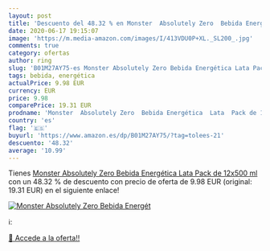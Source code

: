 ```yaml
---
layout: post
title: 'Descuento del 48.32 % en Monster  Absolutely Zero  Bebida Energét'
date: 2020-06-17 19:15:07
image: 'https://m.media-amazon.com/images/I/413VDU0P+XL._SL200_.jpg'
comments: true
category: ofertas
author: ring
slug: 'B01M27AY75-es Monster Absolutely Zero Bebida Energética Lata Pack de...'
tags: bebida, energética
actualPrice: 9.98 EUR
currency: EUR
price: 9.98
comparePrice: 19.31 EUR
prodname: 'Monster  Absolutely Zero  Bebida Energética  Lata  Pack de 12x500 ml'
country: 'es'
flag: '🇪🇸'
buyurl: 'https://www.amazon.es/dp/B01M27AY75/?tag=tolees-21'
descuento: '48.32'
average: '10.99'
---
```


Tienes [Monster  Absolutely Zero  Bebida Energética  Lata  Pack de 12x500 ml](https://www.amazon.es/dp/B01M27AY75/?tag=tolees-21) con un 48.32 % de descuento con precio de oferta de 9.98 EUR (original: 19.31 EUR) en el siguiente enlace!

[![Monster  Absolutely Zero  Bebida Energét](https://m.media-amazon.com/images/I/413VDU0P+XL._SL200_.jpg)](https://www.amazon.es/dp/B01M27AY75/?tag=tolees-21)

ℹ️:


[🛒 Accede a la oferta!!](https://www.amazon.es/dp/B01M27AY75/?tag=tolees-21)
